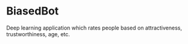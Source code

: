 # BiasedBot

Deep learning application which rates people based on attractiveness, trustworthiness, age, etc.
